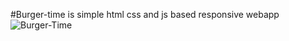 #Burger-time is simple  html css and js based responsive webapp 
![Burger-Time](https://github.com/Vinothkumar3/burger-time/assets/63175218/199a3207-5339-4679-b469-2c69eaaa0f43)

